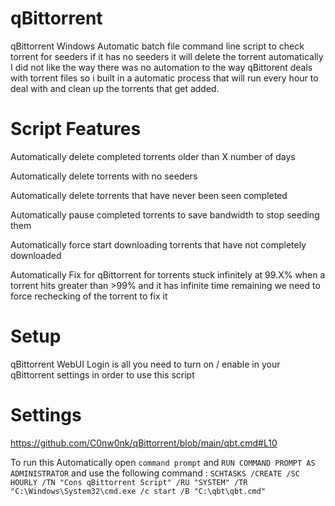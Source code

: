 # qBittorrent

qBittorrent Windows Automatic batch file command line script to check torrent for seeders if it has no seeders it will delete the torrent automatically I did not like the way there was no automation to the way qBittorent deals with torrent files so i built in a automatic process that will run every hour to deal with and clean up the torrents that get added.


# Script Features

Automatically delete completed torrents older than X number of days

Automatically delete torrents with no seeders

Automatically delete torrents that have never been seen completed

Automatically pause completed torrents to save bandwidth to stop seeding them

Automatically force start downloading torrents that have not completely downloaded

Automatically Fix for qBittorrent for torrents stuck infinitely at 99.X% when a torrent hits greater than >99% and it has infinite time remaining we need to force rechecking of the torrent to fix it

# Setup

qBittorrent WebUI Login is all you need to turn on / enable in your qBittorrent settings in order to use this script

# Settings

https://github.com/C0nw0nk/qBittorrent/blob/main/qbt.cmd#L10

To run this Automatically open `command prompt` and `RUN COMMAND PROMPT AS ADMINISTRATOR` and use the following command :
`SCHTASKS /CREATE /SC HOURLY /TN "Cons qBittorrent Script" /RU "SYSTEM" /TR "C:\Windows\System32\cmd.exe /c start /B "C:\qbt\qbt.cmd"`

